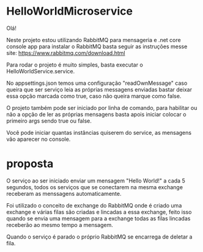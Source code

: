 # HelloWorldMicroservice

Olá!

Neste projeto estou utilizando RabbitMQ para mensageria e .net core console app
para instalar o RabbitMQ basta seguir as instruções messe site: https://www.rabbitmq.com/download.html

Para rodar o projeto é muito simples, basta executar o HelloWorldService.service.

No appsettings.json temos uma configuração "readOwnMessage" caso queira que ser serviço leia as próprias messagens enviadas bastar deixar essa opção marcada como true, caso não queira marque como false.

O projeto também pode ser iniciado por linha de comando, para habilitar ou não a opção de ler as próprias mensagens basta apois iniciar colocar o primeiro args sendo true ou false.

Você pode iniciar quantas instâncias quiserem do service, as mensagens vão aparecer no console.

# proposta

O serviço ao ser iniciado enviar um mensagem "Hello World!" a cada 5 segundos, todos os serviços que se conectarem na mesma exchange receberam as menssagens automaticamente.

Foi utilizado o conceito de exchange do RabbitMQ onde é criado uma exchange e várias filas são criadas e lincadas a essa exchange, feito isso quando se envia uma mensagem para a exchange todas as filas lincadas receberão ao mesmo tempo a mensagem.

Quando o serviço é parado o próprio RabbitMQ se encarrega de deletar a fila.
